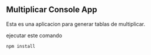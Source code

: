 ## Multiplicar Console App

Esta es una aplicacion para generar tablas de multiplicar.

ejecutar este comando

```
npm install
```

